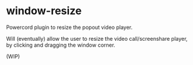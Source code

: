 # window-resize
Powercord plugin to resize the popout video player.

Will (eventually) allow the user to resize the video call/screenshare player, by clicking and dragging the window corner.

(WIP)
